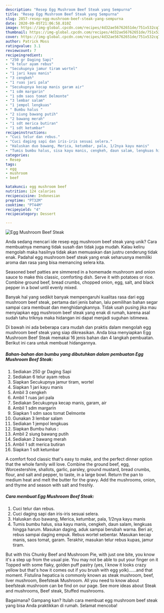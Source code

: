 ```yaml
---
description: "Resep Egg Mushroom Beef Steak yang Sempurna"
title: "Resep Egg Mushroom Beef Steak yang Sempurna"
slug: 2857-resep-egg-mushroom-beef-steak-yang-sempurna
date: 2020-09-05T21:06:58.810Z
image: https://img-global.cpcdn.com/recipes/4d32ae56762651de/751x532cq70/egg-mushroom-beef-steak-foto-resep-utama.jpg
thumbnail: https://img-global.cpcdn.com/recipes/4d32ae56762651de/751x532cq70/egg-mushroom-beef-steak-foto-resep-utama.jpg
cover: https://img-global.cpcdn.com/recipes/4d32ae56762651de/751x532cq70/egg-mushroom-beef-steak-foto-resep-utama.jpg
author: Patrick Moss
ratingvalue: 3.1
reviewcount: 7
recipeingredient:
- "250 gr Daging Sapi"
- "6 telur ayam rebus"
- "Secukupnya jamur tiram wortel"
- "1 jari kayu manis"
- "3 cengkeh"
- "1 ruas jari pala"
- "Secukupnya kecap manis garam air"
- "1 sdm margarin"
- "1 sdm saos tomat Delmonte"
- "3 lembar salam"
- "1 jempol lengkuas"
- " Bumbu halus "
- "2 siung bawang putih"
- "2 bawang merah"
- "1 sdt merica butiran"
- "1 sdt ketumbar"
recipeinstructions:
- "Cuci telur dan rebus."
- "Cuci daging sapi dan iris-iris sesuai selera."
- "Haluskan duo bawang, Merica, ketumbar, pala, 1/2nya kayu manis"
- "Tumis bumbu halus, sisa kayu manis, cengkeh, daun salam, lengkuas hingga harum. Masukan daging, aduk sampai berubah warna. Beri air, rebus sampai daging empuk. Rebus wortel sebentar. Masukan kecap manis, saos tomat, garam. Terakhir, masukan telur rebus kupas, jamur tiram."
categories:
- Resep
tags:
- egg
- mushroom
- beef

katakunci: egg mushroom beef 
nutrition: 124 calories
recipecuisine: Indonesian
preptime: "PT32M"
cooktime: "PT44M"
recipeyield: "4"
recipecategory: Dessert

---
```



![Egg Mushroom Beef Steak](https://img-global.cpcdn.com/recipes/4d32ae56762651de/751x532cq70/egg-mushroom-beef-steak-foto-resep-utama.jpg)

Anda sedang mencari ide resep egg mushroom beef steak yang unik? Cara membuatnya memang tidak susah dan tidak juga mudah. Kalau keliru mengolah maka hasilnya tidak akan memuaskan dan justru cenderung tidak enak. Padahal egg mushroom beef steak yang enak seharusnya memiliki aroma dan rasa yang bisa memancing selera kita.

Seasoned beef patties are simmered in a homemade mushroom and onion sauce to make this classic, comforting dish. Serve it with potatoes or rice. Combine ground beef, bread crumbs, chopped onion, egg, salt, and black pepper in a bowl until evenly mixed.

Banyak hal yang sedikit banyak mempengaruhi kualitas rasa dari egg mushroom beef steak, pertama dari jenis bahan, lalu pemilihan bahan segar sampai cara membuat dan menghidangkannya. Tidak usah pusing jika mau menyiapkan egg mushroom beef steak yang enak di rumah, karena asal sudah tahu triknya maka hidangan ini dapat menjadi suguhan istimewa.


Di bawah ini ada beberapa cara mudah dan praktis dalam mengolah egg mushroom beef steak yang siap dikreasikan. Anda bisa menyiapkan Egg Mushroom Beef Steak memakai 16 jenis bahan dan 4 langkah pembuatan. Berikut ini cara untuk membuat hidangannya.

<!--inarticleads1-->

##### Bahan-bahan dan bumbu yang dibutuhkan dalam pembuatan Egg Mushroom Beef Steak:

1. Sediakan 250 gr Daging Sapi
1. Sediakan 6 telur ayam rebus
1. Siapkan Secukupnya jamur tiram, wortel
1. Siapkan 1 jari kayu manis
1. Ambil 3 cengkeh
1. Ambil 1 ruas jari pala
1. Sediakan Secukupnya kecap manis, garam, air
1. Ambil 1 sdm margarin
1. Siapkan 1 sdm saos tomat Delmonte
1. Gunakan 3 lembar salam
1. Sediakan 1 jempol lengkuas
1. Siapkan  Bumbu halus :
1. Ambil 2 siung bawang putih
1. Sediakan 2 bawang merah
1. Ambil 1 sdt merica butiran
1. Siapkan 1 sdt ketumbar


A comfort food classic that&#39;s easy to make, and the perfect dinner option that the whole family will love. Combine the ground beef, egg, Worcestershire, shallots, garlic, parsley, ground mustard, bread crumbs, flour, and salt and pepper, to taste, in a large bowl. Return the pan to medium heat and melt the butter for the gravy. Add the mushrooms, onion, and thyme and season with salt and freshly. 

<!--inarticleads2-->

##### Cara membuat Egg Mushroom Beef Steak:

1. Cuci telur dan rebus.
1. Cuci daging sapi dan iris-iris sesuai selera.
1. Haluskan duo bawang, Merica, ketumbar, pala, 1/2nya kayu manis
1. Tumis bumbu halus, sisa kayu manis, cengkeh, daun salam, lengkuas hingga harum. Masukan daging, aduk sampai berubah warna. Beri air, rebus sampai daging empuk. Rebus wortel sebentar. Masukan kecap manis, saos tomat, garam. Terakhir, masukan telur rebus kupas, jamur tiram.


But with this Chunky Beef and Mushroom Pie, with just one bite, you know it&#39;s a step up from the usual pie. You may not be able to put your finger on it Topped with some flaky, golden puff pastry (yes, I know it looks crazy yellow but that&#39;s how it comes out if you brush with egg yolk)……and that moment. Fistulina hepatica is commonly known as steak mushroom, beef, liver mushroom, Beefsteak Mushroom. All you need to know about beefsteak mushroom can be find on our page. See more ideas about Steak and mushrooms, Beef steak, Stuffed mushrooms. 

Bagaimana? Gampang kan? Itulah cara membuat egg mushroom beef steak yang bisa Anda praktikkan di rumah. Selamat mencoba!
